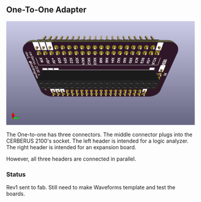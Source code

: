 ## One-To-One Adapter
![One-to-One Adapter Bottom](One-to-One%20LA%20Adapter/One-to-One%20LA%20Adapter%20bottom%20angled%20rev1.jpg)

The One-to-one has three connectors. The middle connector plugs into the CERBERUS 2100's socket. The left header is intended for a logic analyzer. The right header is intended for an expansion board.

However, all three headers are connected in parallel.

### Status
Rev1 sent to fab. Still need to make Waveforms template and test the boards.